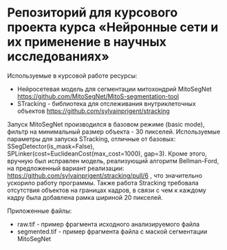 # Репозиторий для курсового проекта курса «Нейронные сети и их применение в научных исследованиях»

Используемые в курсовой работе ресурсы:

- Нейросетевая модель для сегментации митохондрий MitoSegNet  https://github.com/MitoSegNet/MitoS-segmentation-tool
- STracking - библиотека для отслеживания внутриклеточных объектов  https://github.com/sylvainprigent/stracking

Запуск MitoSegNet производился в базовом режиме (basic mode), фильтр на минимальный размер объекта - 30 пикселей. Используемые параметры для запуска STracking, отличные от базовых: SSegDetector(is_mask=False), SPLinker(cost=EuclideanCost(max_cost=1000), gap=3). Кроме этого, вручную был исправлен модель, реализующий алгоритм Bellman-Ford, на предложенный вариант реализации: https://github.com/sylvainprigent/stracking/pull/6 , что значительно ускорило работу программы. Также работа Stracking требовала отсутствия объектов на границах кадров, в связи с чем к каждому кадру была добавлена рамка шириной 20 пикселей. 

Приложенные файлы:
- raw.tif - пример фрагмента исходного анализируемого файла
- segmented.tif - пример фрагмента файла с маской сегментации MitoSegNet

